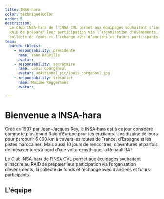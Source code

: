 ```yaml
---
title: INSA-hara
color: techniquesColor
order: 5
description:
  Le Club INSA-hara de l’INSA CVL permet aux équipages souhaitant s’inscrire au
  RAID de préparer leur participation via l’organisation d’évènements, la
  collecte de fonds et l’échange avec d’anciens et futurs participants.
team:
  bureau (blois):
    - responsability: présidente
      name: Yann Hauville
      avatar: 
    - responsability: secrétaire
      name: Louis Courgenoul
      avatar: additional_pic/louis_corgenoul.jpg
    - responsability: trésorier
      name: Maxime Roggermans
      avatar: 

---
```


# Bienvenue a INSA-hara

Créé en 1997 par Jean-Jacques Rey, le INSA-hara est à ce jour considéré comme le
plus grand Raid d’Europe pour les étudiants. Une dizaine de jours pour parcourir
6 000 km à travers les routes de France, d’Espagne et les pistes marocaines.
Mais aussi 10 jours de rencontres, d’aventures et parfois de mésaventures à bord
d’une voiture mythique, la Renault R4 !

<campus-center>
  <campus-responsive-image
    folder-name="federation/techniques/insa-hara"
    name="picture-1.jpg"
    max-width="800">
  </campus-responsive-image>
</campus-center>

Le Club INSA-hara de l’INSA CVL permet aux équipages souhaitant s’inscrire au
RAID de préparer leur participation via l’organisation d’évènements, la collecte
de fonds et l’échange avec d’anciens et futurs participants.

<campus-center>
  <campus-responsive-image
    folder-name="federation/techniques/insa-hara"
    name="picture-2.jpg"
    max-width="800">
  </campus-responsive-image>
</campus-center>


## L'équipe

<campus-team :team="team" :color="color"></campus-team>